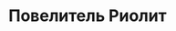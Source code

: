 ---
sidebar_position: 3
title: Повелитель Риолит
description: Описание и тактика на Риолита
image: /img/fl/LR/Lord_Rhyolith.jpg
---